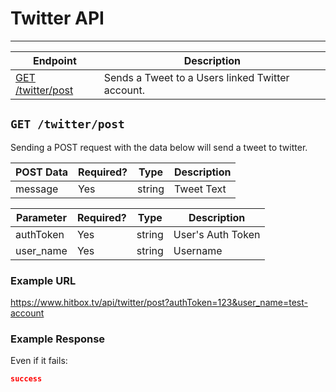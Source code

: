 # Twitter API
***

| Endpoint | Description |
| ---- | --------------- |
| [GET /twitter/post](/twitter.md#get-twitterpost) | Sends a Tweet to a Users linked Twitter account. |

## `GET /twitter/post`

Sending a POST request with the data below will send a tweet to twitter.

| POST Data | Required? | Type | Description |
| ---- | ----- | ---- | ----- |
| message | Yes | string | Tweet Text |

| Parameter | Required? | Type | Description |
| --- | --- | --- | --- |
| authToken | Yes | string | User's Auth Token |
| user_name | Yes | string | Username |

### Example URL

https://www.hitbox.tv/api/twitter/post?authToken=123&user_name=test-account

### Example Response 

Even if it fails:
```json
success
```

